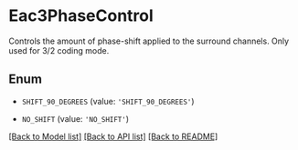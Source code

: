 # Eac3PhaseControl

Controls the amount of phase-shift applied to the surround channels. Only used for 3/2 coding mode.

## Enum

* `SHIFT_90_DEGREES` (value: `'SHIFT_90_DEGREES'`)

* `NO_SHIFT` (value: `'NO_SHIFT'`)

[[Back to Model list]](../README.md#documentation-for-models) [[Back to API list]](../README.md#documentation-for-api-endpoints) [[Back to README]](../README.md)


